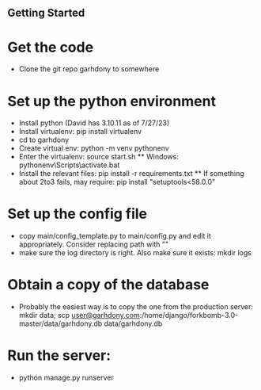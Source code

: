 Getting Started
---

# Get the code
* Clone the git repo garhdony to somewhere
# Set up the python environment
* Install python (David has 3.10.11 as of 7/27/23)
* Install virtualenv: pip install virtualenv
* cd to garhdony
* Create virtual env: python -m venv pythonenv
* Enter the virtualenv: source start.sh
  ** Windows: pythonenv\Scripts\activate.bat
* Install the relevant files: pip install -r requirements.txt
  ** If something about 2to3 fails, may require: pip install "setuptools<58.0.0"
# Set up the config file
* copy main/config_template.py to main/config.py and edit it appropriately. Consider replacing path with ""
* make sure the log directory is right. Also make sure it exists: mkdir logs
# Obtain a copy of the database
* Probably the easiest way is to copy the one from the production server:
mkdir data;
scp user@garhdony.com:/home/django/forkbomb-3.0-master/data/garhdony.db data/garhdony.db
# Run the server: 
* python manage.py runserver
